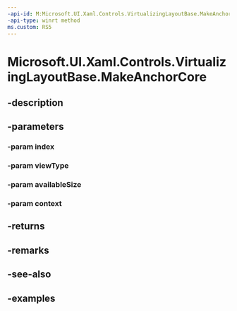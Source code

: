 ```yaml
---
-api-id: M:Microsoft.UI.Xaml.Controls.VirtualizingLayoutBase.MakeAnchorCore(System.Int32,System.String,Windows.Foundation.Size,Microsoft.UI.Xaml.Controls.VirtualizingLayoutContext)
-api-type: winrt method
ms.custom: RS5
---
```


<!-- Method syntax.
virtual protected UIElement VirtualizingLayoutBase.MakeAnchorCore(Int32 index, String viewType, Size availableSize, VirtualizingLayoutContext context)
-->

# Microsoft.UI.Xaml.Controls.VirtualizingLayoutBase.MakeAnchorCore

## -description

## -parameters
### -param index

### -param viewType

### -param availableSize

### -param context

## -returns

## -remarks

## -see-also

## -examples

